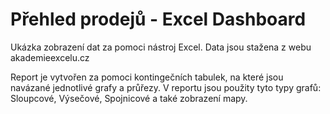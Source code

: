 # Přehled prodejů - Excel Dashboard

Ukázka zobrazení dat za pomoci nástroj Excel.
Data jsou stažena z webu akademieexcelu.cz

Report je vytvořen za pomoci kontingečních tabulek, na které jsou navázané jednotlivé grafy a průřezy.
V reportu jsou použity tyto typy grafů: Sloupcové, Výsečové, Spojnicové a také zobrazení mapy.

